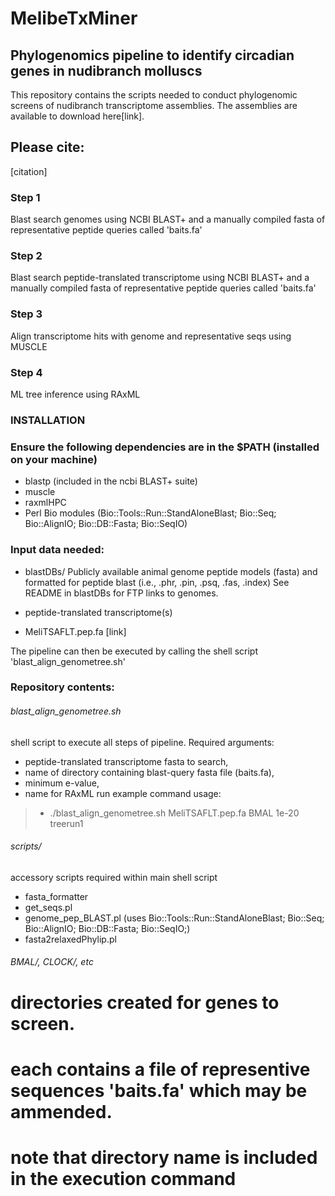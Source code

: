 # MelibeTxMiner
## Phylogenomics pipeline to identify circadian genes in nudibranch molluscs ###


This repository contains the scripts needed to conduct phylogenomic screens of nudibranch transcriptome assemblies. The assemblies are available to download here[link].

## Please cite:
[citation]


### Step 1
Blast search genomes using NCBI BLAST+ and a manually compiled fasta of representative peptide queries called 'baits.fa'
### Step 2 
Blast search peptide-translated transcriptome using NCBI BLAST+ and a manually compiled fasta of representative peptide queries called 'baits.fa'
### Step 3
Align transcriptome hits with genome and representative seqs using MUSCLE
### Step 4
ML tree inference using RAxML

### INSTALLATION

### Ensure the following dependencies are in the $PATH (installed on your machine)

- blastp (included in the ncbi BLAST+ suite)
- muscle
- raxmlHPC
- Perl Bio modules (Bio::Tools::Run::StandAloneBlast; Bio::Seq; Bio::AlignIO; Bio::DB::Fasta; Bio::SeqIO)

### Input data needed:
- blastDBs/
Publicly available animal genome peptide models (fasta) and formatted for peptide blast (i.e., .phr, .pin, .psq, .fas, .index)
See README in blastDBs for FTP links to genomes.

- peptide-translated transcriptome(s)
 - MeliTSAFLT.pep.fa [link]

The pipeline can then be executed by calling the shell script 'blast_align_genometree.sh'

###  Repository contents:
  
###### blast_align_genometree.sh
shell script to execute all steps of pipeline. Required arguments: 
- peptide-translated transcriptome fasta to search, 
- name of directory containing blast-query fasta file (baits.fa),
- minimum e-value,
- name for RAxML run
example command usage:
> - ./blast_align_genometree.sh MeliTSAFLT.pep.fa BMAL 1e-20 treerun1

###### scripts/
accessory scripts required within main shell script
- fasta_formatter
- get_seqs.pl
- genome_pep_BLAST.pl (uses Bio::Tools::Run::StandAloneBlast; Bio::Seq; Bio::AlignIO; Bio::DB::Fasta; Bio::SeqIO;)
- fasta2relaxedPhylip.pl

###### BMAL/, CLOCK/, etc
  # directories created for genes to screen.
  # each contains a file of representive sequences 'baits.fa' which may be ammended.
  # note that directory name is included in the execution command


